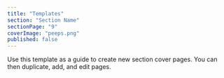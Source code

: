 ```yaml
---
title: "Templates"
section: "Section Name"
sectionPage: "9"
coverImage: "peeps.png"
published: false
---
```


Use this template as a guide to create new section cover pages. You can then duplicate, add, and edit pages.
